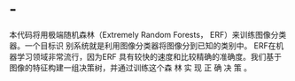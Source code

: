 # -
本代码将用极端随机森林（Extremely Random Forests， ERF）来训练图像分类器。一个目标识 别系统就是利用图像分类器将图像分到已知的类别中。 ERF在机器学习领域非常流行，因为ERF 具有较快的速度和比较精确的准确度。我们基于图像的特征构建一组决策树，并通过训练这个森 林 实 现 正 确 决 策 。
